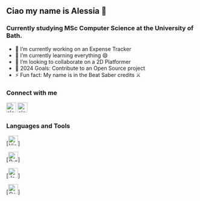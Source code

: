 ## Ciao my name is Alessia 👋

### Currently studying MSc Computer Science at the University of Bath.
 
- 🔭 I’m currently working on an Expense Tracker
- 🌱 I’m currently learning everything 😄
- 👯 I’m looking to collaborate on a 2D Platformer
- 💬 2024 Goals: Contribute to an Open Source project
- ⚡ Fun fact: My name is in the Beat Saber credits ⚔

### Connect with me
[<img aling="left" alt="alegiardi | Email" width = "26px" src="https://cdn-icons-png.freepik.com/256/3841/3841620.png" />][email]
[<img aling="left" alt="alegiardi | LinedIn" width = "26px" src="https://cdn1.iconfinder.com/data/icons/logotypes/32/circle-linkedin-512.png" />][linkedin]

### Languages and Tools
[<img aling="left" alt="Visual Studio Code" width = "26px" src="https://cdn.icon-icons.com/icons2/2107/PNG/512/file_type_vscode_icon_130084.png" />]

[<img aling="left" alt="Python" width = "26px" src="https://www.svgrepo.com/show/376344/python.svg" />]

[<img aling="left" alt="Java" width = "26px" src="https://static-00.iconduck.com/assets.00/java-icon-1511x2048-6ikx8301.png" />]

[<img aling="left" alt="C++" width = "26px" src="https://user-images.githubusercontent.com/42747200/46140125-da084900-c26d-11e8-8ea7-c45ae6306309.png" />]

[email]: alesssiagiardinelli@gmail.com
[linkedin]: https://www.linkedin.com/in/alessia-giardinelli-961437176/
